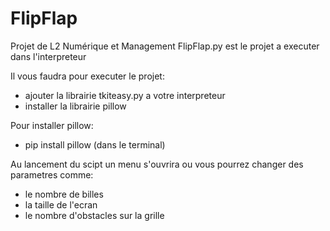 # FlipFlap
Projet de L2 Numérique et Management 
FlipFlap.py est le projet a executer dans l'interpreteur 

Il vous faudra pour executer le projet:
- ajouter la librairie tkiteasy.py a votre interpreteur
- installer la librairie pillow 

Pour installer pillow: 
- pip install pillow
(dans le terminal)

Au lancement du scipt un menu s'ouvrira ou vous pourrez changer des parametres comme:
- le nombre de billes
- la taille de l'ecran
- le nombre d'obstacles sur la grille 

